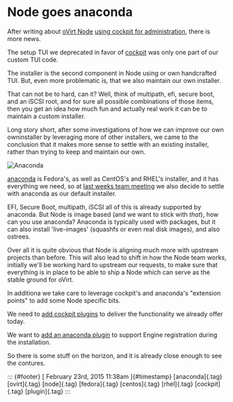 Node goes anaconda
==================

After writing about [oVirt Node](http://www.ovirt.org/Node) [using
cockpit for
administration](http://dummdida.tumblr.com/post/111458709540/adding-a-cockpit-to-node),
there is more news.

The setup TUI we deprecated in favor of
[cockpit](http://cockpit-project.org) was only one part of our custom
TUI code.

The installer is the second component in Node using or own handcrafted
TUI. But, even more problematic is, that we also maintain our own
installer.

That can not be to hard, can it? Well, think of multipath, efi, secure
boot, and an iSCSI root, and for sure all possible combinations of those
items, then you get an idea how much fun and actually real work it can
be to maintain a custom installer.

Long story short, after some investigations of how we can improve our
own owninstaller by leveraging more of other installers, we came to the
conclusion that it makes more sense to settle with an existing
installer, rather than trying to keep and maintain our own.

![Anaconda](https://avatars0.githubusercontent.com/u/10549274?v=3&s=200)

[anaconda](https://github.com/rhinstaller/anaconda) is Fedora's, as well
as CentOS's and RHEL's installer, and it has everything we need, so at
[last weeks team
meeting](http://lists.ovirt.org/pipermail/devel/2015-February/009899.html)
we also decide to settle with anaconda as our default installer.

EFI, Secure Boot, multipath, iSCSI all of this is already supported by
anaconda. But Node is image based (and we want to stick with *that*),
how can you use anaconda? Anaconda is typically used with packages, but
it can also install 'live-images' (squashfs or even real disk images),
and also ostrees.

Over all it is quite obvious that Node is aligning much more with
upstream projects than before. This will also lead to shift in how the
Node team works, initially we'll be working hard to upstream our
requests, to make sure that everything is in place to be able to ship a
Node which can serve as the stable ground for oVirt.

In additiona we take care to leverage cockpit's and anaconda's
"extension points" to add some Node specific bits.

We need to [add cockpit
plugins](https://bugzilla.redhat.com/show_bug.cgi?id=1190758) to deliver
the functionality we already offer today.

We want to [add an anaconda
plugin](https://bugzilla.redhat.com/show_bug.cgi?id=1195177) to support
Engine registration during the installation.

So there is some stuff on the horizon, and it is already close enough to
see the contures.

::: {#footer}
[ February 23rd, 2015 11:38am ]{#timestamp} [anaconda]{.tag}
[ovirt]{.tag} [node]{.tag} [fedora]{.tag} [centos]{.tag} [rhel]{.tag}
[cockpit]{.tag} [plugin]{.tag}
:::

